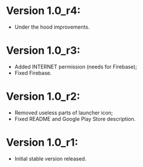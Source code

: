 # Version 1.0_r4:
- Under the hood improvements.

# Version 1.0_r3:
- Added INTERNET permission (needs for Firebase);
- Fixed Firebase.

# Version 1.0_r2:
- Removed useless parts of launcher icon;
- Fixed README and Google Play Store description.

# Version 1.0_r1:
- Initial stable version released.